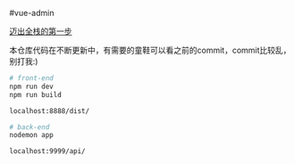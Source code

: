 #vue-admin

[迈出全栈的第一步](https://segmentfault.com/a/1190000009246144)

本仓库代码在不断更新中，有需要的童鞋可以看之前的commit，commit比较乱，别打我:)

```bash
# front-end
npm run dev
npm run build

localhost:8888/dist/

# back-end
nodemon app

localhost:9999/api/
```

